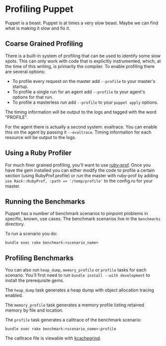 # Profiling Puppet

Puppet is a beast. Puppet is at times a very *slow* beast. Maybe we can find
what is making it slow and fix it.

## Coarse Grained Profiling

There is a built-in system of profiling that can be used to identify some slow
spots. This can only work with code that is explicitly instrumented, which, at
the time of this writing, is primarily the compiler. To enable profiling there
are several options:

* To profile every request on the master add `--profile` to your master's
  startup.
* To profile a single run for an agent add `--profile` to your agent's options
  for that run.
* To profile a masterless run add `--profile` to your `puppet apply` options.

The timing information will be output to the logs and tagged with the word
"PROFILE".

For the agent there is actually a second system: evaltrace. You can enable this
on the agent by passing it `--evaltrace`. Timing information for each resource
will be output to the logs.

## Using a Ruby Profiler

For much finer grained profiling, you'll want to use
[ruby-prof](https://rubygems.org/gems/ruby-prof). Once you have the gem
installed you can either modify the code to profile a certain section (using
RubyProf.profile) or run the master with ruby-prof by adding `use
Rack::RubyProf, :path => '/temp/profile'` to the config.ru for your master.

## Running the Benchmarks

Puppet has a number of benchmark scenarios to pinpoint problems in specific,
known, use cases. The benchmark scenarios live in the `benchmarks` directory.

To run a scenario you do:

    bundle exec rake benchmark:<scenario_name>

## Profiling Benchmarks

You can also run `heap_dump`, `memory_profile` or `profile` tasks for each
scenario. You'll first need to run `bundle install --with development` to
install the prerequisite gems.

The `heap_dump` task generates a heap dump with object allocation
tracing enabled.

The `memory_profile` task generates a memory profile listing retained memory
by file and location.

The `profile` task generates a calltrace of the benchmark scenario:

    bundle exec rake benchmark:<scenario_name>:profile

The calltrace file is viewable with
[kcachegrind](http://kcachegrind.sourceforge.net/html/Home.html).
